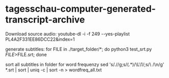 # tagesschau-computer-generated-transcript-archive

Download source audio:
youtube-dl -i -f 249 --yes-playlist PL4A2F331EE86DCC22&index=1

generate subtitles:
for FILE in ./target_folder/*; do python3 test_srt.py $FILE >$FILE.srt; done

sort all subtitles in folder for word frequenzy
sed 's/\.//g;s/\(.*\)/\L\1/;s/\ /\n/g' *.srt | sort  | uniq -c | sort -n > wordfreq_all.txt
